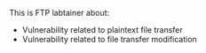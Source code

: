 This is FTP labtainer about:
- Vulnerability related to plaintext file transfer
- Vulnerability related to file transfer modification
